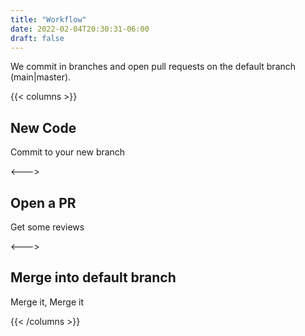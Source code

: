 ```yaml
---
title: "Workflow"
date: 2022-02-04T20:30:31-06:00
draft: false
---
```



We commit in branches and open pull requests on the default branch (main|master).

{{< columns >}}


## New Code
Commit to your new branch


<--->


## Open a PR
Get some reviews


<--->


## Merge into default branch
Merge it, Merge it


{{< /columns >}}
